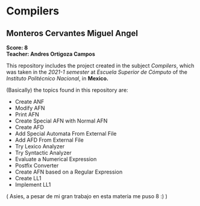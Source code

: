 # Compilers
## Monteros Cervantes Miguel Angel
**Score: 8**  
**Teacher: Andres Ortigoza Campos**

This repository includes the project created in the subject *Compilers*, which was taken in the *2021-1 semester* at *Escuela Superior de Cómputo* of the *Instituto Politécnico Nacional*, in **Mexico.**

(Basically) the topics found in this repository are:
   * Create ANF
   * Modify AFN
   * Print AFN
   * Create Special AFN with Normal AFN
   * Create AFD
   * Add Special Automata From External File
   * Add AFD From External File
   * Try Lexico Analyzer
   * Try Syntactic Analyzer
   * Evaluate a Numerical Expression
   * Postfix Converter
   * Create AFN based on a Regular Expression
   * Create LL1
   * Implement LL1
 
 ( Asies, a pesar de mi gran trabajo en esta materia me puso 8 :) )
